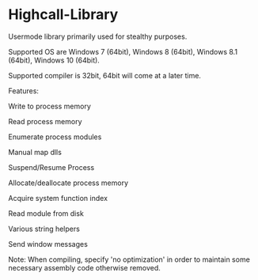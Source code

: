 # Highcall-Library

Usermode library primarily used for stealthy purposes.

Supported OS are Windows 7 (64bit), Windows 8 (64bit), Windows 8.1 (64bit), Windows 10 (64bit).

Supported compiler is 32bit, 64bit will come at a later time.

Features:

  Write to process memory

  Read process memory

  Enumerate process modules

  Manual map dlls

  Suspend/Resume Process

  Allocate/deallocate process memory

  Acquire system function index

  Read module from disk

  Various string helpers

  Send window messages

Note:
When compiling, specify 'no optimization' in order to maintain some necessary assembly code otherwise removed.
